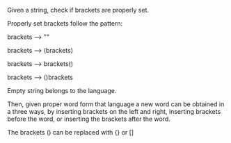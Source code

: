 Given a string, check if brackets are properly set.

Properly set brackets follow the pattern:

brackets --> ""

brackets --> (brackets)

brackets --> brackets()

brackets --> ()brackets 

Empty string belongs to the language.

Then, given proper word form that language a new word can be obtained in a three ways, by inserting brackets on the left and right, inserting brackets before the word, or inserting the brackets after the word.

The brackets () can be replaced with {} or []